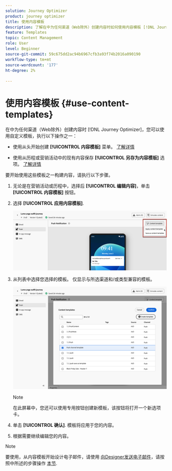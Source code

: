 ```yaml
---
solution: Journey Optimizer
product: journey optimizer
title: 使用内容模板
description: 了解在中为任何渠道（Web除外）创建内容时如何使用内容模板 [!DNL Journey Optimizer]
feature: Templates
topic: Content Management
role: User
level: Beginner
source-git-commit: 59c675dd2ac94b6967cfb3a93f74b2016a090190
workflow-type: tm+mt
source-wordcount: '177'
ht-degree: 2%

---
```



# 使用内容模板 {#use-content-templates}

在中为任何渠道（Web除外）创建内容时 [!DNL Journey Optimizer]，您可以使用自定义模板，执行以下操作之一：

* 使用从头开始创建 **[!UICONTROL 内容模板]** 菜单。 [了解详情](#create-template-from-scratch)

* 使用从历程或营销活动中的现有内容保存 **[!UICONTROL 另存为内容模板]** 选项。 [了解详情](#save-as-template)

要开始使用这些模板之一构建内容，请执行以下步骤。

1. 无论是在营销活动或历程中，选择后 **[!UICONTROL 编辑内容]**，单击 **[!UICONTROL 内容模板]** 按钮。

1. 选择 **[!UICONTROL 应用内容模板]**.

   ![](assets/content-template-button.png)

1. 从列表中选择您选择的模板。 仅显示与所选渠道和/或类型兼容的模板。

   ![](assets/content-template-select.png)

   >[!NOTE]
   >
   >在此屏幕中，您还可以使用专用按钮创建新模板，该按钮将打开一个新选项卡。

1. 单击 **[!UICONTROL 确认]**. 模板将应用于您的内容。

1. 根据需要继续编辑您的内容。

>[!NOTE]
>
>要使用，从内容模板开始设计电子邮件，请使用 [向Designer发送电子邮件](../email/get-started-email-design.md)，请按照中所述的步骤操作 [本节](../email/use-email-templates.md).

